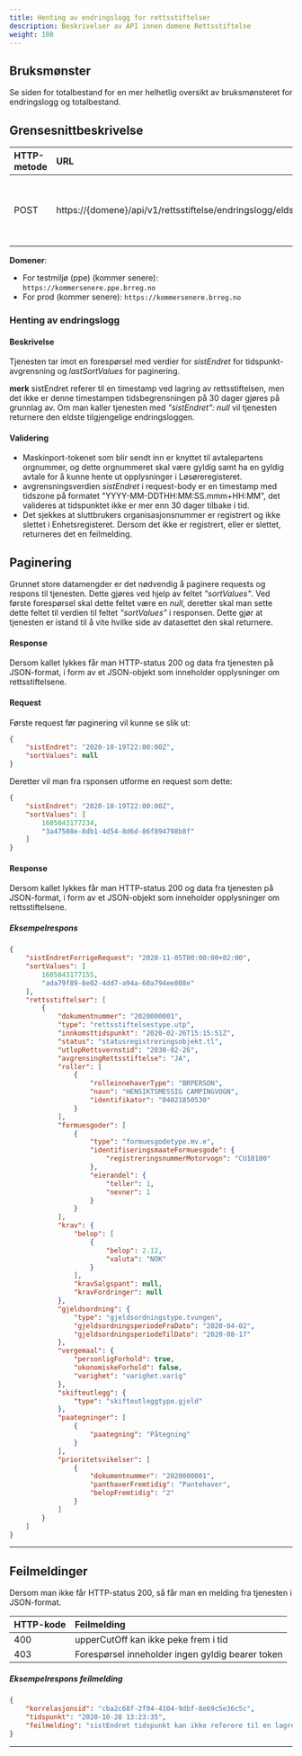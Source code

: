 ```yaml
---
title: Henting av endringslogg for rettsstiftelser 
description: Beskrivelser av API innen domene Rettsstiftelse
weight: 100
---
```


## Bruksmønster

Se siden for totalbestand for en mer helhetlig oversikt av bruksmønsteret for endringslogg og totalbestand.

## Grensesnittbeskrivelse

| HTTP-metode   | URL                                                           | Beskrivelse                                                                   |
|:------------- |:--------------------------------------------------------------|:------------------------------------------------------------------------------|
| POST          | https://\{domene\}/api/v1/rettsstiftelse/endringslogg/eldst   | Hent opplysninger endringer på rettstiftelser fra et ønsket tidspunkt         |

**Domener**:

* For testmiljø (ppe) (kommer senere): `https://kommersenere.ppe.brreg.no`
* For prod (kommer senere): `https://kommersenere.brreg.no`

### Henting av endringslogg 

#### Beskrivelse

Tjenesten tar imot en forespørsel med verdier for *sistEndret* for tidspunkt-avgrensning og *lastSortValues* for paginering.

**merk** sistEndret referer til en timestamp ved lagring av rettsstiftelsen, men det ikke er denne timestampen tidsbegrensningen på 30 dager gjøres på grunnlag av. Om man kaller tjenesten med *"sistEndret": null* vil tjenesten returnere den eldste tilgjengelige endringsloggen.

#### Validering

* Maskinport-tokenet som blir sendt inn er knyttet til avtalepartens orgnummer, og dette orgnummeret skal være gyldig samt ha en gyldig avtale for å kunne hente ut opplysninger i Løsøreregisteret.
* avgrensningsverdien *sistEndret* i request-body er en timestamp med tidszone på formatet "YYYY-MM-DDTHH:MM:SS.mmm+HH:MM", det valideres at tidspunktet ikke er mer enn 30 dager tilbake i tid. 
* Det sjekkes at sluttbrukers organisasjonsnummer er registrert og ikke slettet i Enhetsregisteret. Dersom det ikke er registrert, eller er slettet, returneres det en feilmelding.

## Paginering

Grunnet store datamengder er det nødvendig å paginere requests og respons til tjenesten. Dette gjøres ved hjelp av feltet *"sortValues"*. Ved første forespørsel skal dette feltet være en *null*, deretter skal man sette dette feltet til verdien til feltet *"sortValues"* i responsen. Dette gjør at tjenesten er istand til å vite hvilke side av datasettet den skal returnere.

#### Response

Dersom kallet lykkes får man HTTP-status 200 og data fra tjenesten på JSON-format, i form av et JSON-objekt som inneholder opplysninger om rettsstiftelsene.


#### Request
Første request før paginering vil kunne se slik ut:
```json
{
    "sistEndret": "2020-10-19T22:00:00Z",
    "sortValues": null
}
```
Deretter vil man fra rsponsen utforme en request som dette:
```json
{
    "sistEndret": "2020-10-19T22:00:00Z",
    "sortValues": [
        1605043177234,
        "3a47508e-8db1-4d54-8d6d-86f894798b8f"
    ]
}
```

#### Response

Dersom kallet lykkes får man HTTP-status 200 og data fra tjenesten på JSON-format, i form av et JSON-objekt som inneholder opplysninger om rettsstiftelsene.

##### Eksempelrespons

```json
{
    "sistEndretForrigeRequest": "2020-11-05T00:00:00+02:00",
    "sortValues": [
        1605043177155,
        "ada79f89-8e02-4dd7-a94a-60a794ee808e"
    ],
    "rettsstiftelser": [
        {
            "dokumentnummer": "2020000001",
            "type": "rettsstiftelsestype.utp",
            "innkomsttidspunkt": "2020-02-26T15:15:51Z",
            "status": "statusregistreringsobjekt.tl",
            "utlopRettsvernstid": "2030-02-26",
            "avgrensingRettsstiftelse": "JA",
            "roller": [
                {
                    "rolleinnehaverType": "BRPERSON",
                    "navn": "HENSIKTSMESSIG CAMPINGVOGN",
                    "identifikator": "04021850530"
                }
            ],
            "formuesgoder": [
                {
                    "type": "formuesgodetype.mv.e",
                    "identifiseringsmaateFormuesgode": {
                        "registreringsnummerMotorvogn": "CU10100"
                    },
                    "eierandel": {
                        "teller": 1,
                        "nevner": 1
                    }
                }
            ],
            "krav": {
                "belop": [
                    {
                        "belop": 2.12,
                        "valuta": "NOK"
                    }
                ],
                "kravSalgspant": null,
                "kravFordringer": null
            },
            "gjeldsordning": {
                "type": "gjeldsordningstype.tvungen",
                "gjeldsordningsperiodeFraDato": "2020-04-02",
                "gjeldsordningsperiodeTilDato": "2020-08-17"
            },
            "vergemaal": {
                "personligForhold": true,
                "okonomiskeForhold": false,
                "varighet": "varighet.varig"
            },
            "skifteutlegg": {
                "type": "skifteutleggtype.gjeld"
            },
            "paategninger": [
                {
                    "paategning": "Påtegning"
                }
            ],
            "prioritetsvikelser": [
                {
                    "dokumentnummer": "2020000001",
                    "panthaverFremtidig": "Pantehaver",
                    "belopFremtidig": "2"
                }
            ]
        }
    ]
}
```

---

## Feilmeldinger

Dersom man ikke får HTTP-status 200, så får man en melding fra tjenesten i JSON-format.

| HTTP-kode   | Feilmelding                                                                                 |
|:----------- |:------------------------------------------------------------------------------------------- |
| 400         | upperCutOff kan ikke peke frem i tid                                                        |
| 403         | Forespørsel inneholder ingen gyldig bearer token                                            |

##### Eksempelrespons feilmelding

```json
{
    "korrelasjonsid": "cba2c68f-2f04-4104-9dbf-8e69c5e36c5c",
    "tidspunkt": "2020-10-28 13:23:35",
    "feilmelding": "sistEndret tidspunkt kan ikke referere til en lagret rettsstiftelse som er mer enn 30 dager gammel."
}
```

---
